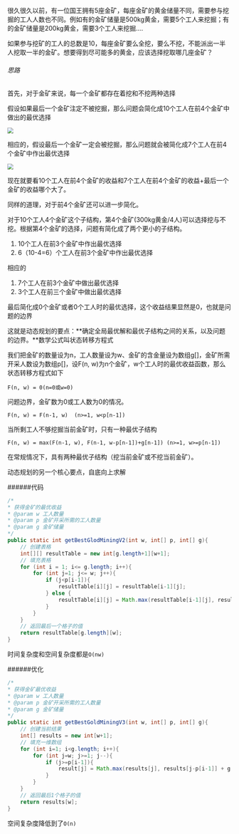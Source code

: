 很久很久以前，有一位国王拥有5座金矿，每座金矿的黄金储量不同，需要参与挖掘的工人人数也不同。例如有的金矿储量是500kg黄金，需要5个工人来挖掘；有的金矿储量是200kg黄金，需要3个工人来挖掘....

如果参与挖矿的工人的总数是10，每座金矿要么全挖，要么不挖，不能派出一半人挖取一半的金矿。想要得到尽可能多的黄金，应该选择挖取哪几座金矿？

###### 思路

首先，对于金矿来说，每一个金矿都存在着挖和不挖两种选择

假设如果最后一个金矿注定不被挖掘，那么问题会简化成10个工人在前4个金矿中做出的最优选择

<img src="http://silencew.cn/uploads/1574826513342.png" style="zoom:80%;" />

相应的，假设最后一个金矿一定会被挖掘，那么问题就会被简化成7个工人在前4个金矿中作出最优选择

<img src="http://silencew.cn/uploads/1574826636463.png" style="zoom:80%;" />

现在就要看10个工人在前4个金矿的收益和7个工人在前4个金矿的收益+最后一个金矿的收益哪个大了。

同样的道理，对于前4个金矿还可以进一步简化。

对于10个工人4个金矿这个子结构，第4个金矿(300kg黄金/4人)可以选择挖与不挖。根据第4个金矿的选择，问题有简化成了两个更小的子结构。

1. 10个工人在前3个金矿中作出最优选择
2. 6（10-4=6）个工人在前3个金矿中作出最优选择

相应的

1. 7个工人在前3个金矿中做出最优选择
2. 3个工人在前三个金矿中做出最优选择

最后简化成0个金矿或者0个工人时的最优选择，这个收益结果显然是0，也就是问题的边界

这就是动态规划的要点：**确定全局最优解和最优子结构之间的关系，以及问题的边界。**数学公式叫状态转移方程式

我们把金矿的数量设为n，工人数量设为w、金矿的含金量设为数组g[]，金矿所需开采人数设为数组p[]，设F(n, w)为n个金矿，w个工人时的最优收益函数，那么状态转移方程式如下

`F(n, w) = 0(n=0或w=0)`

问题边界，金矿数为0或工人数为0的情况。

`F(n, w) = F(n-1, w)  (n>=1, w<p[n-1])`

当所剩工人不够挖掘当前金矿时，只有一种最优子结构

`F(n, w) = max(F(n-1, w), F(n-1, w-p[n-1])+g[n-1]) (n>=1, w>=p[n-1])`

在常规情况下，具有两种最优子结构（挖当前金矿或不挖当前金矿）。



动态规划的另一个核心要点，自底向上求解

######代码

```java
/*
* 获得金矿的最优收益
* @param w 工人数量
* @param p 金矿开采所需的工人数量
* @param g 金矿储量
*/
public static int getBestGlodMiningV2(int w, int[] p, int[] g){
	// 创建表格
	int[][] resultTable = new int[g.length+1][w+1];
	// 填充表格
	for (int i = 1; i<= g.length; i++){
		for (int j=1; j<= w; j++){
            if (j<p[i-1]){
                resultTable[i][j] = resultTable[i-1][j];
            } else {
                resultTable[i][j] = Math.max(resultTable[i-1][j], resultTable[i-1][j-p[i-1]] + g[i-1]);
            }
        }
	}
    // 返回最后一个格子的值
    return resultTable[g.length][w];
}
```

时间复杂度和空间复杂度都是`O(nw)`

######优化

```java
/*
* 获得金矿最优收益
* @param w 工人数量
* @param p 金矿开采所需的工人数量
* @param g 金矿储量
*/
public static int getBestGoldMiningV3(int w, int[] p, int[] g){
	// 创建当前结果
	int[] results = new int[w+1];
	// 填充一维数组
	for (int i=1; i<g.length; i++){
		for (int j=w; j>=1; j--){
			if (j>=p[i-1]){
				result[j] = Math.max(results[j], results[j-p[i-1]] + g[i+1]);
			}
		}
	}
	// 返回最后1个格子的值
	return results[w];
}

```

空间复杂度降低到了`O(n)`